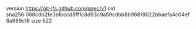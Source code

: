 version https://git-lfs.github.com/spec/v1
oid sha256:068cdb2fe3bfcccd8ff1c8d93c9a59cdbb8b96818022bbaefa4c04ef6a989c18
size 622
